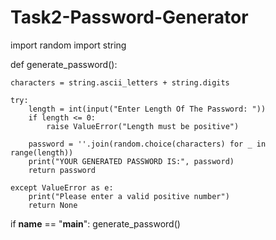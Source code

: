 # Task2-Password-Generator

import random
import string

def generate_password():
  
    characters = string.ascii_letters + string.digits
    
    try:
        length = int(input("Enter Length Of The Password: "))
        if length <= 0:
            raise ValueError("Length must be positive")
            
        password = ''.join(random.choice(characters) for _ in range(length))
        print("YOUR GENERATED PASSWORD IS:", password)
        return password
        
    except ValueError as e:
        print("Please enter a valid positive number")
        return None

if __name__ == "__main__":
    generate_password()
